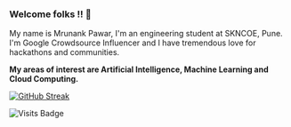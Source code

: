### Welcome folks !! 👋
My name is Mrunank Pawar, I'm an engineering student at SKNCOE, Pune. I'm Google Crowdsource Influencer and I have tremendous love for hackathons and communities.

__My areas of interest are Artificial Intelligence, Machine Learning and Cloud Computing.__

<a href="https://www.linkedin.com/in/mrunankpawar/" target="_blank">

[![GitHub Streak](https://github-readme-streak-stats.herokuapp.com/?user=mrunankpawar&theme=radical)](https://git.io/streak-stats)

![Visits Badge](https://badges.pufler.dev/visits/mrunankpawar/mrunankpawar)

<!--
<br><p align="center"><b>Visitors Count</b></p>  
<p align="center"><img align="center" src="https://profile-counter.glitch.me/{mrunankpawar}/count.svg" /></p> 
-->

